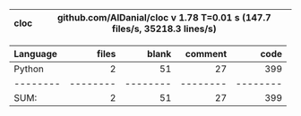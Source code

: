 cloc|github.com/AlDanial/cloc v 1.78  T=0.01 s (147.7 files/s, 35218.3 lines/s)
--- | ---

Language|files|blank|comment|code
:-------|-------:|-------:|-------:|-------:
Python|2|51|27|399
--------|--------|--------|--------|--------
SUM:|2|51|27|399
